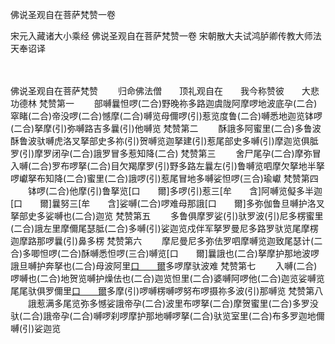 佛说圣观自在菩萨梵赞一卷


宋元入藏诸大小乘经
佛说圣观自在菩萨梵赞一卷
宋朝散大夫试鸿胪卿传教大师法天奉诏译


　　

佛说圣观自在菩萨梵赞
　　归命佛法僧　　顶礼观自在　　我今称赞彼　　大悲功德林
梵赞第一
　　部嚩曩怛啰(二合)野晚祢多路迦虞陇阿摩啰地波底孕(二合)窣睹(二合)帝没啰(二合)憾摩(二合)嚩览母儞啰(引)惹览度鲁(二合)嚩悉地迦览钵啰(二合)拏摩(引)弥嚩路吉多曩(引)他嚩览
梵赞第二
　　酥誐多阿蜜里(二合)多鲁波酥鲁波驮嚩虎洛叉拏部史多祢(引)贺嚩览迦拏建(引)惹尾部史多嚩(引)摩迦览俱胝罗(引)摩罗闭孕(二合)誐罗冒多惹知降(二合)
梵赞第三
　　舍尸尾孕(二合)摩弥冒入嚩(二合)罗布啰拏(二合)目欠羯摩罗(引)野多路左曩左(引)鲁嚩览呬摩欠拏地半拏啰巘拏布知降(二合)蜜里(二合)誐啰(引)惹尾冒地多嚩娑怛啰(三合)瑜巘
梵赞第四
　　钵啰(二合)他摩(引)鲁拏览[口　　爾]多啰(引)惹三[牟　　含]阿嚩览儗多半迦[口　　爾]曩努三[牟　　含]娑嚩(二合)啰难母那誐[口　　爾]多弥伽鲁旦嚩护洛叉拏部史多娑嚩也(二合)迦览
梵赞第五
　　多鲁俱摩罗娑(引)驮罗波(引)尼多楞蜜里(二合)誐左里摩儞尾瑟胝(二合)多嚩(引)娑迦览戍伴军拏罗曼尼多路罗驮览尾摩楞迦摩路那啰曩(引)鼻多楞
梵赞第六
　　摩尼曼尼多弥佉罗呬摩嚩览迦致尾瑟计(二合)多唧怛啰(二合)酥嚩悉怛啰(三合)嚩览[口　　爾]曩誐也(二合)拏摩护那地波啰誐旦嚩护奔拏也(二合)母波阿里[口　　爾](二合)多啰摩驮波难
梵赞第七
　　入嚩(二合)啰嚩也(二合)地贺览嚩护燥佉也(二合)迦览怛里(二合)婆嚩阿啰他(二合)迦览娑嚩览尾尾驮俱罗儞里[口　　爾](二合)多摩(引)啰嚩楞嚩啰努布啰摄祢多波(引)那嚩览
梵赞第八
　　誐惹满多尾览弥多憾娑誐帝孕(二合)波里布啰拏(二合)摩贺蜜里(二合)多罗没驮(二合)誐帝孕(二合)嚩啰刹啰摩护那地嚩啰拏(二合)驮览室里(二合)布多罗迦地儞嚩(引)娑迦览

